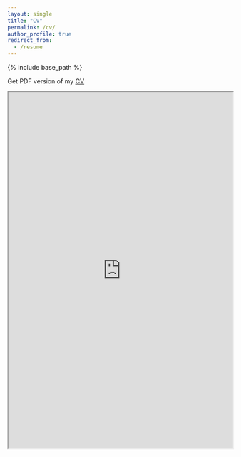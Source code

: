 ```yaml
---
layout: single
title: "CV"
permalink: /cv/
author_profile: true
redirect_from:
  - /resume
---
```


{% include base_path %}

Get PDF version of my [CV](https://www.inf.uni-hamburg.de/en/inst/ab/lt/people/seid-muhie-yimam/yimam-cv.pdf)

<iframe width="100%" height="800" src="https://www.inf.uni-hamburg.de/en/inst/ab/lt/people/seid-muhie-yimam/yimam-cv.pdf">

Certefikates/Awards
======
- Merit Award: GSCL Award for best Doctoral Thesis in the memory of Wolfgang Hoeppner, 2020 
- Diaspora Expert mission 2022 to ICT4D research group, BiT, Bahir Dar, Ethiopia
- Oracle for Research Grant for the project entitled **AfriHate: A Multilingual Hate and Offensive Corpus for Conflict-Affected African Countries**

Education
======
* B.S. in Computer Science, Addis Ababa University, Ethiopia, 2004
* M.S. in Computer Science, Addis Ababa University, Ethiopia, 2009
* Advanced Master in Human Language Technologies and Interfaces, , University of Trento,Italy 2011
* Ph.D in Computer Science, Universität Hamburg, Germany, July 3, 2019

Work experience
======
* 2004 -- 2009 : Lecturer
  * Harmaya University, Etthiopia
  * Adama University, Etthiopia

* 2011 -- 2012: Semantic Web Software Engineer
  * Okkam srl, Itally

* 2012 --  2016, Research Assistant and Scientific Software Engineer
  * Technische Universität Darmstadt, Germany
* 2016 -- Current : Research and Teaching Assistant
  * Universität Hamburg, Germany


Skills
======
* NLP
  * Integration of adaptive machine learning into NLP applications
  * Data Science engineer
      * Big data processing and cleaning
      * Data Integration
* Java
  * Java core
  * Spring and Spring Boot
  * Hibernate
* Machine learning
  * [Deeplearning4j](https://deeplearning4j.org/)
  * [scikit-learn](http://scikit-learn.org/stable/)
  * [PyTorch](https://pytorch.org)
  * [spaCy](https://spacy.io)
  * [NLTK](https://www.nltk.org)
* Python
* CrowdSourcing
  * Amazon Mechanical Turk
